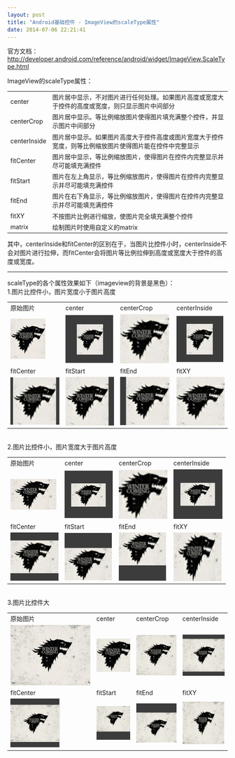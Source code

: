 ```yaml
---
layout: post
title: "Android基础控件 - ImageView的scaleType属性"
date: 2014-07-06 22:21:41
---
```


官方文档：<http://developer.android.com/reference/android/widget/ImageView.ScaleType.html>  

ImageView的scaleType属性：  

<table>
   <tr>
	   <td>center</td>
	   <td>图片居中显示，不对图片进行任何处理。如果图片高度或宽度大于控件的高度或宽度，则只显示图片中间部分</td>  
   </tr>
   <tr>
		<td>centerCrop</td>
		<td>图片居中显示。等比例缩放图片使得图片填充满整个控件，并显示图片中间部分</td>  
   </tr>
   <tr>
		<td>centerInside</td>
		<td>图片居中显示。如果图片高度大于控件高度或图片宽度大于控件宽度，则等比例缩放图片使得图片能在控件中完整显示</td>  
   </tr>
   <tr>
		<td>fitCenter</td>
		<td>图片居中显示，等比例缩放图片，使得图片在控件内完整显示并尽可能填充满控件</td>  
   </tr> 
   <tr>
		<td>fitStart</td>
		<td>图片在左上角显示，等比例缩放图片，使得图片在控件内完整显示并尽可能填充满控件</td>  
   </tr>
   <tr>
		<td>fitEnd</td>
		<td>图片在右下角显示，等比例缩放图片，使得图片在控件内完整显示并尽可能填充满控件</td>  
   </tr>
   <tr>
		<td>fitXY</td>
		<td>不按图片比例进行缩放，使图片完全填充满整个控件</td>  
   </tr>
   <tr>
		<td>matrix</td>
		<td>绘制图片时使用自定义的matrix</td>
 </tr>
</table>

其中，centerInside和fitCenter的区别在于，当图片比控件小时，centerInside不会对图片进行拉伸，而fitCenter会将图片等比例拉伸到高度或宽度大于控件的高度或宽度。  
***
scaleType的各个属性效果如下（imageview的背景是黑色）：  
1.图片比控件小，图片宽度小于图片高度
<table>
  <tr>
	   <td>原始图片</td>  
	   <td>center</td>
		 <td>centerCrop</td>
			<td>centerInside</td>
  </tr>
  <tr>
	   <td><img src="/images/origin_80x92.jpg"/></td>
	   <td><img src="/images/center_80x92.png"/></td>  
		<td><img src="/images/centerCrop_80x92.png"/></td>  
		<td><img src="/images/centerInside_80x92.png"/></td>  
  </tr>
  </tr>
		<td>fitCenter</td>
		<td>fitStart</td>
		<td>fitEnd</td>
		<td>fitXY</td>
  </tr>
  <tr>
	   <td><img src="/images/fitCenter_80x92.png"/></td>
	   <td><img src="/images/fitStart_80x92.png"/></td>  
		<td><img src="/images/fitEnd_80x92.png"/></td>  
		<td><img src="/images/fitXY_80x92.png"/></td>  
  </tr>
</table>
</br>
2.图片比控件小，图片宽度大于图片高度
<table>
  <tr>
	   <td>原始图片</td>  
	   <td>center</td>
		 <td>centerCrop</td>
			<td>centerInside</td>
  </tr>
  <tr>
	   <td><img src="/images/origin_105x70.jpg"/></td>
	   <td><img src="/images/center_105x70.png"/></td>  
		<td><img src="/images/centerCrop_105x70.png"/></td>  
		<td><img src="/images/centerInside_105x70.png"/></td>  
  </tr>
  </tr>
		<td>fitCenter</td>
		<td>fitStart</td>
		<td>fitEnd</td>
		<td>fitXY</td>
  </tr>
  <tr>
	   <td><img src="/images/fitCenter_105x70.png"/></td>
	   <td><img src="/images/fitStart_105x70.png"/></td>  
		<td><img src="/images/fitEnd_105x70.png"/></td>  
		<td><img src="/images/fitXY_105x70.png"/></td>  
  </tr>
</table>
</br>
3.图片比控件大
<table>
  <tr>
	   <td>原始图片</td>  
	   <td>center</td>
		 <td>centerCrop</td>
			<td>centerInside</td>
  </tr>
  <tr>
	   <td><img src="/images/origin_320x240.jpg"/></td>
	   <td><img src="/images/center_320x240.png"/></td>  
		<td><img src="/images/centerCrop_320x240.png"/></td>  
		<td><img src="/images/centerInside_320x240.png"/></td>  
  </tr>
  </tr>
		<td>fitCenter</td>
		<td>fitStart</td>
		<td>fitEnd</td>
		<td>fitXY</td>
  </tr>
  <tr>
	   <td><img src="/images/fitCenter_320x240.png"/></td>
	   <td><img src="/images/fitStart_320x240.png"/></td>  
		<td><img src="/images/fitEnd_320x240.png"/></td>  
		<td><img src="/images/fitXY_320x240.png"/></td>  
  </tr>
</table>